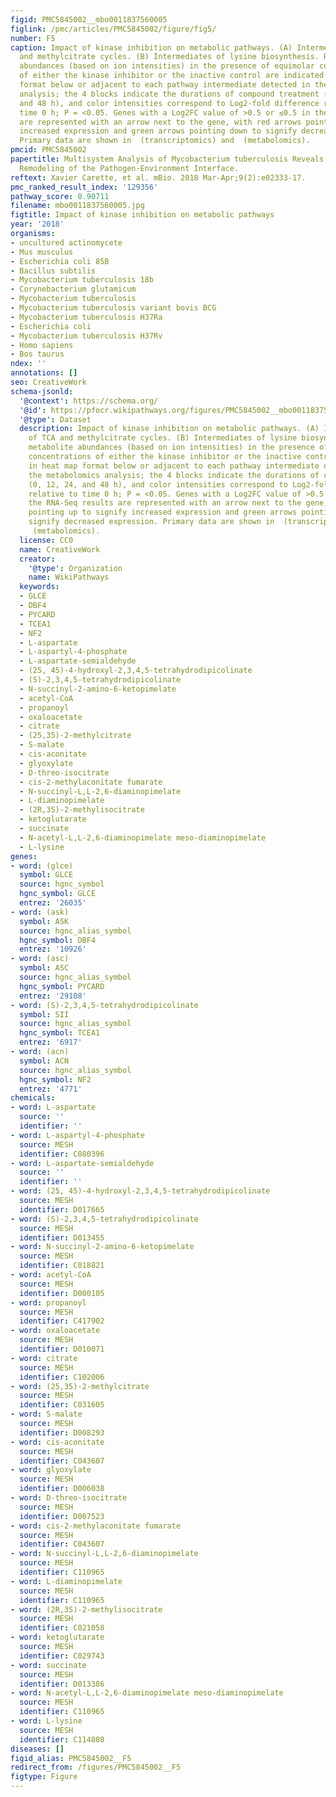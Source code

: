 ```yaml
---
figid: PMC5845002__mbo0011837560005
figlink: /pmc/articles/PMC5845002/figure/fig5/
number: F5
caption: Impact of kinase inhibition on metabolic pathways. (A) Intermediates of TCA
  and methylcitrate cycles. (B) Intermediates of lysine biosynthesis. Relative metabolite
  abundances (based on ion intensities) in the presence of equimolar concentrations
  of either the kinase inhibitor or the inactive control are indicated in heat map
  format below or adjacent to each pathway intermediate detected in the metabolomics
  analysis; the 4 blocks indicate the durations of compound treatment (0, 12, 24,
  and 48 h), and color intensities correspond to Log2-fold difference relative to
  time 0 h; P = <0.05. Genes with a Log2FC value of >0.5 or ≤0.5 in the RNA-Seq results
  are represented with an arrow next to the gene, with red arrows pointing up to signify
  increased expression and green arrows pointing down to signify decreased expression.
  Primary data are shown in  (transcriptomics) and  (metabolomics).
pmcid: PMC5845002
papertitle: Multisystem Analysis of Mycobacterium tuberculosis Reveals Kinase-Dependent
  Remodeling of the Pathogen-Environment Interface.
reftext: Xavier Carette, et al. mBio. 2018 Mar-Apr;9(2):e02333-17.
pmc_ranked_result_index: '129356'
pathway_score: 0.90711
filename: mbo0011837560005.jpg
figtitle: Impact of kinase inhibition on metabolic pathways
year: '2018'
organisms:
- uncultured actinomycete
- Mus musculus
- Escherichia coli 85B
- Bacillus subtilis
- Mycobacterium tuberculosis 18b
- Corynebacterium glutamicum
- Mycobacterium tuberculosis
- Mycobacterium tuberculosis variant bovis BCG
- Mycobacterium tuberculosis H37Ra
- Escherichia coli
- Mycobacterium tuberculosis H37Rv
- Homo sapiens
- Bos taurus
ndex: ''
annotations: []
seo: CreativeWork
schema-jsonld:
  '@context': https://schema.org/
  '@id': https://pfocr.wikipathways.org/figures/PMC5845002__mbo0011837560005.html
  '@type': Dataset
  description: Impact of kinase inhibition on metabolic pathways. (A) Intermediates
    of TCA and methylcitrate cycles. (B) Intermediates of lysine biosynthesis. Relative
    metabolite abundances (based on ion intensities) in the presence of equimolar
    concentrations of either the kinase inhibitor or the inactive control are indicated
    in heat map format below or adjacent to each pathway intermediate detected in
    the metabolomics analysis; the 4 blocks indicate the durations of compound treatment
    (0, 12, 24, and 48 h), and color intensities correspond to Log2-fold difference
    relative to time 0 h; P = <0.05. Genes with a Log2FC value of >0.5 or ≤0.5 in
    the RNA-Seq results are represented with an arrow next to the gene, with red arrows
    pointing up to signify increased expression and green arrows pointing down to
    signify decreased expression. Primary data are shown in  (transcriptomics) and
     (metabolomics).
  license: CC0
  name: CreativeWork
  creator:
    '@type': Organization
    name: WikiPathways
  keywords:
  - GLCE
  - DBF4
  - PYCARD
  - TCEA1
  - NF2
  - L-aspartate
  - L-aspartyl-4-phosphate
  - L-aspartate-semialdehyde
  - (25, 45)-4-hydroxyl-2,3,4,5-tetrahydrodipicolinate
  - (S)-2,3,4,5-tetrahydrodipicolinate
  - N-succinyl-2-amino-6-ketopimelate
  - acetyl-CoA
  - propanoyl
  - oxaloacetate
  - citrate
  - (25,35)-2-methylcitrate
  - S-malate
  - cis-aconitate
  - glyoxylate
  - D-threo-isocitrate
  - cis-2-methylaconitate fumarate
  - N-succinyl-L,L-2,6-diaminopimelate
  - L-diaminopimelate
  - (2R,3S)-2-methylisocitrate
  - ketoglutarate
  - succinate
  - N-acetyl-L,L-2,6-diaminopimelate meso-diaminopimelate
  - L-lysine
genes:
- word: (glce)
  symbol: GLCE
  source: hgnc_symbol
  hgnc_symbol: GLCE
  entrez: '26035'
- word: (ask)
  symbol: ASK
  source: hgnc_alias_symbol
  hgnc_symbol: DBF4
  entrez: '10926'
- word: (asc)
  symbol: ASC
  source: hgnc_alias_symbol
  hgnc_symbol: PYCARD
  entrez: '29108'
- word: (S)-2,3,4,5-tetrahydrodipicolinate
  symbol: SII
  source: hgnc_alias_symbol
  hgnc_symbol: TCEA1
  entrez: '6917'
- word: (acn)
  symbol: ACN
  source: hgnc_alias_symbol
  hgnc_symbol: NF2
  entrez: '4771'
chemicals:
- word: L-aspartate
  source: ''
  identifier: ''
- word: L-aspartyl-4-phosphate
  source: MESH
  identifier: C080396
- word: L-aspartate-semialdehyde
  source: ''
  identifier: ''
- word: (25, 45)-4-hydroxyl-2,3,4,5-tetrahydrodipicolinate
  source: MESH
  identifier: D017665
- word: (S)-2,3,4,5-tetrahydrodipicolinate
  source: MESH
  identifier: D013455
- word: N-succinyl-2-amino-6-ketopimelate
  source: MESH
  identifier: C018821
- word: acetyl-CoA
  source: MESH
  identifier: D000105
- word: propanoyl
  source: MESH
  identifier: C417902
- word: oxaloacetate
  source: MESH
  identifier: D010071
- word: citrate
  source: MESH
  identifier: C102006
- word: (25,35)-2-methylcitrate
  source: MESH
  identifier: C031605
- word: S-malate
  source: MESH
  identifier: D008293
- word: cis-aconitate
  source: MESH
  identifier: C043607
- word: glyoxylate
  source: MESH
  identifier: D006038
- word: D-threo-isocitrate
  source: MESH
  identifier: D007523
- word: cis-2-methylaconitate fumarate
  source: MESH
  identifier: C043607
- word: N-succinyl-L,L-2,6-diaminopimelate
  source: MESH
  identifier: C110965
- word: L-diaminopimelate
  source: MESH
  identifier: C110965
- word: (2R,3S)-2-methylisocitrate
  source: MESH
  identifier: C021058
- word: ketoglutarate
  source: MESH
  identifier: C029743
- word: succinate
  source: MESH
  identifier: D013386
- word: N-acetyl-L,L-2,6-diaminopimelate meso-diaminopimelate
  source: MESH
  identifier: C110965
- word: L-lysine
  source: MESH
  identifier: C114808
diseases: []
figid_alias: PMC5845002__F5
redirect_from: /figures/PMC5845002__F5
figtype: Figure
---
```

